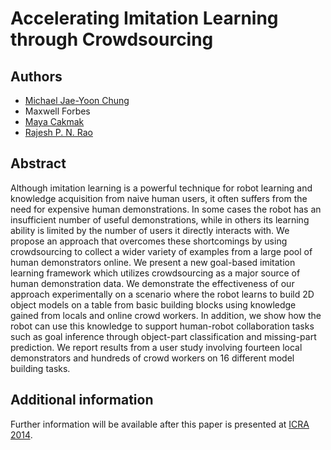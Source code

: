 # Accelerating Imitation Learning through Crowdsourcing

## Authors
- [Michael Jae-Yoon Chung](https://sites.google.com/site/gradstudentpage/)
- Maxwell Forbes
- [Maya Cakmak](http://www.mayacakmak.com/)
- [Rajesh P. N. Rao](http://homes.cs.washington.edu/~rao/)

## Abstract
Although imitation learning is a powerful technique for robot learning and knowledge acquisition from naive human users, it often suffers from the need for expensive human demonstrations. In some cases the robot has an insufficient number of useful demonstrations, while in others its learning ability is limited by the number of users it directly interacts with. We propose an approach that overcomes these shortcomings by using crowdsourcing to collect a wider variety of examples from a large pool of human demonstrators online. We present a new goal-based imitation learning framework which utilizes crowdsourcing as a major source of human demonstration data. We demonstrate the effectiveness of our approach experimentally on a scenario where the robot learns to build 2D object models on a table from basic building blocks using knowledge gained from locals and online crowd workers. In addition, we show how the robot can use this knowledge to support human-robot collaboration tasks such as goal inference through object-part classification and missing-part prediction. We report results from a user study involving fourteen local demonstrators and hundreds of crowd workers on 16 different model building tasks.

## Additional information
Further information will be available after this paper is presented at [ICRA 2014](https://ras.papercept.net/conferences/conferences/ICRA14/program/ICRA14_ContentListWeb_5.html#wea14_03).
